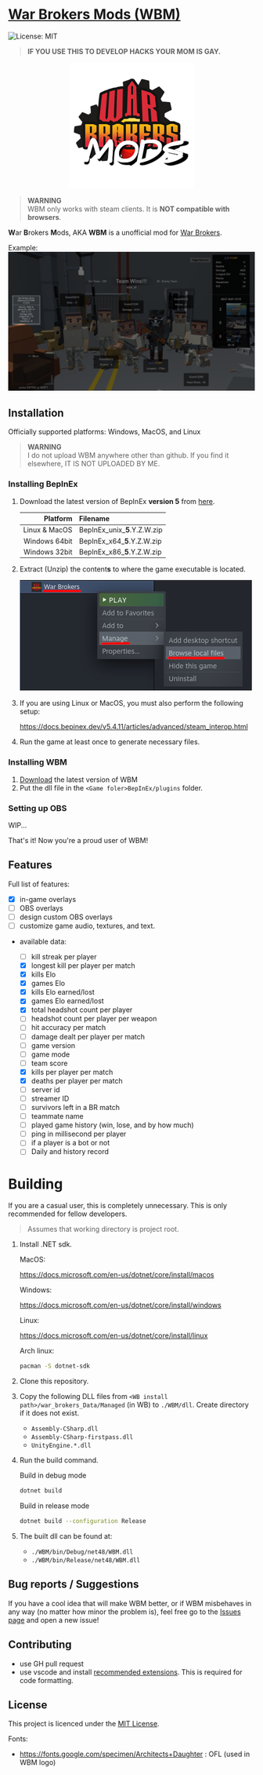 # [War Brokers Mods (WBM)](https://github.com/developomp/WBM)

![License: MIT](https://img.shields.io/github/license/developomp/WBM?style=flat-square&color=blue)

> **IF YOU USE THIS TO DEVELOP HACKS YOUR MOM IS GAY.**

<p align="center">
  <img src="images/WBM.png" alt="WBM logo"/>
</p>

> **WARNING**<br />
> WBM only works with steam clients. It is **NOT compatible with browsers**.

**W**ar **B**rokers **M**ods, AKA **WBM** is a unofficial mod for [War Brokers](https://store.steampowered.com/app/750470).<br />

Example:<br />
![Example](./images/example.png)

## Installation

Officially supported platforms: Windows, MacOS, and Linux

> **WARNING**<br />
> I do not upload WBM anywhere other than github. If you find it elsewhere, IT IS NOT UPLOADED BY ME.

### Installing BepInEx

1. Download the latest version of BepInEx **version 5** from [here](https://github.com/BepInEx/BepInEx/releases).

   |      Platform | Filename                      |
   | ------------: | :---------------------------- |
   | Linux & MacOS | BepInEx_unix\_**5**.Y.Z.W.zip |
   | Windows 64bit | BepInEx_x64\_**5**.Y.Z.W.zip  |
   | Windows 32bit | BepInEx_x86\_**5**.Y.Z.W.zip  |

2. Extract (Unzip) the content**s** to where the game executable is located.

   ![how to find game location](./images/local_files.png)

3. If you are using Linux or MacOS, you must also perform the following setup:

   https://docs.bepinex.dev/v5.4.11/articles/advanced/steam_interop.html

4. Run the game at least once to generate necessary files.

### Installing WBM

1. [Download](https://github.com/developomp/WBM/releases/latest) the latest version of WBM
2. Put the dll file in the `<Game foler>BepInEx/plugins` folder.

### Setting up OBS

WIP...

That's it! Now you're a proud user of WBM!

## Features

Full list of features:

- [x] in-game overlays
- [ ] OBS overlays
- [ ] design custom OBS overlays
- [ ] customize game audio, textures, and text.

- available data:

  - [ ] kill streak per player
  - [x] longest kill per player per match
  - [x] kills Elo
  - [x] games Elo
  - [x] kills Elo earned/lost
  - [x] games Elo earned/lost
  - [x] total headshot count per player
  - [ ] headshot count per player per weapon
  - [ ] hit accuracy per match
  - [ ] damage dealt per player per match
  - [ ] game version
  - [ ] game mode
  - [ ] team score
  - [x] kills per player per match
  - [x] deaths per player per match
  - [ ] server id
  - [ ] streamer ID
  - [ ] survivors left in a BR match
  - [ ] teammate name
  - [ ] played game history (win, lose, and by how much)
  - [ ] ping in millisecond per player
  - [ ] if a player is a bot or not
  - [ ] Daily and history record

# Building

If you are a casual user, this is completely unnecessary. This is only recommended for fellow developers.

> Assumes that working directory is project root.

1. Install .NET sdk.

   MacOS:

   https://docs.microsoft.com/en-us/dotnet/core/install/macos

   Windows:

   https://docs.microsoft.com/en-us/dotnet/core/install/windows

   Linux:

   https://docs.microsoft.com/en-us/dotnet/core/install/linux

   Arch linux:

   ```bash
   pacman -S dotnet-sdk
   ```

2. Clone this repository.
3. Copy the following DLL files from `<WB install path>/war_brokers_Data/Managed` (in WB) to `./WBM/dll`. Create directory if it does not exist.

   - `Assembly-CSharp.dll`
   - `Assembly-CSharp-firstpass.dll`
   - `UnityEngine.*.dll`

4. Run the build command.

   Build in debug mode

   ```bash
   dotnet build
   ```

   Build in release mode

   ```bash
   dotnet build --configuration Release
   ```

5. The built dll can be found at:

   - `./WBM/bin/Debug/net48/WBM.dll`
   - `./WBM/bin/Release/net48/WBM.dll`

## Bug reports / Suggestions

If you have a cool idea that will make WBM better, or if WBM misbehaves in any way (no matter how minor the problem is), feel free go to the [Issues page](https://github.com/developomp/WBM/issues) and open a new issue!

## Contributing

- use GH pull request
- use vscode and install [recommended extensions](.vscode/extensions.json). This is required for code formatting.

## License

This project is licenced under the [MIT License](https://opensource.org/licenses/MIT).

Fonts:

- https://fonts.google.com/specimen/Architects+Daughter : OFL (used in WBM logo)

